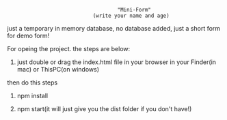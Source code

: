                                         "Mini-Form"
                                (write your name and age)


just a temporary in memory database, no database added, just a short form for demo form!


For opeing the project. the steps are below:

1. just double or drag the index.html file in your browser in your Finder(in mac) or ThisPC(on windows)


then do this steps


1. npm install

2. npm start(it will just give you the dist folder if you don't have!)
